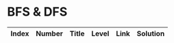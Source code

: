 # BFS & DFS

| Index | Number | Title | Level | Link | Solution |
| ----- | ------ | ----- | ----- | ---- | -------- |
